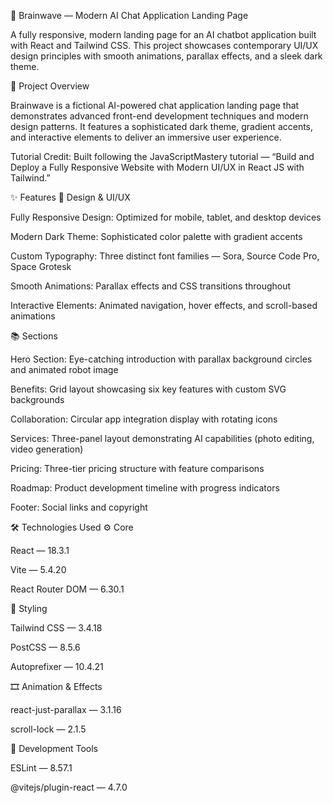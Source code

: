 🧠 Brainwave — Modern AI Chat Application Landing Page

A fully responsive, modern landing page for an AI chatbot application built with React and Tailwind CSS.
This project showcases contemporary UI/UX design principles with smooth animations, parallax effects, and a sleek dark theme.

🎯 Project Overview

Brainwave is a fictional AI-powered chat application landing page that demonstrates advanced front-end development techniques and modern design patterns.
It features a sophisticated dark theme, gradient accents, and interactive elements to deliver an immersive user experience.

Tutorial Credit: Built following the JavaScriptMastery
 tutorial —
“Build and Deploy a Fully Responsive Website with Modern UI/UX in React JS with Tailwind.”

✨ Features
🎨 Design & UI/UX

Fully Responsive Design: Optimized for mobile, tablet, and desktop devices

Modern Dark Theme: Sophisticated color palette with gradient accents

Custom Typography: Three distinct font families — Sora, Source Code Pro, Space Grotesk

Smooth Animations: Parallax effects and CSS transitions throughout

Interactive Elements: Animated navigation, hover effects, and scroll-based animations

📚 Sections

Hero Section: Eye-catching introduction with parallax background circles and animated robot image

Benefits: Grid layout showcasing six key features with custom SVG backgrounds

Collaboration: Circular app integration display with rotating icons

Services: Three-panel layout demonstrating AI capabilities (photo editing, video generation)

Pricing: Three-tier pricing structure with feature comparisons

Roadmap: Product development timeline with progress indicators

Footer: Social links and copyright

🛠️ Technologies Used
⚙️ Core

React — 18.3.1

Vite — 5.4.20

React Router DOM — 6.30.1

💅 Styling

Tailwind CSS — 3.4.18

PostCSS — 8.5.6

Autoprefixer — 10.4.21

🎞️ Animation & Effects

react-just-parallax — 3.1.16

scroll-lock — 2.1.5

🧩 Development Tools

ESLint — 8.57.1

@vitejs/plugin-react — 4.7.0
